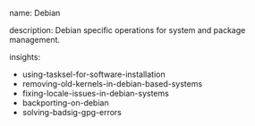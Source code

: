 name: Debian

description: Debian specific operations for system and package management.

insights:

- using-tasksel-for-software-installation
- removing-old-kernels-in-debian-based-systems
- fixing-locale-issues-in-debian-systems
- backporting-on-debian
- solving-badsig-gpg-errors
